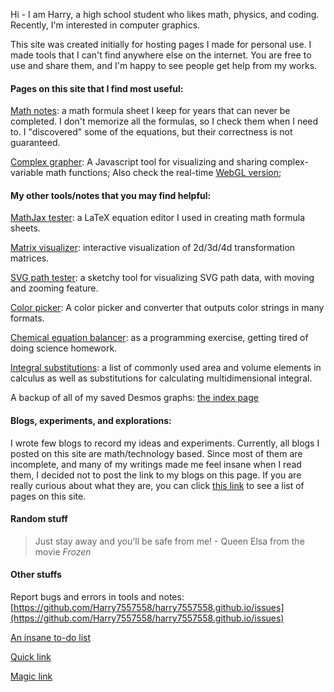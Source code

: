 Hi - I am Harry, a high school student who likes math, physics, and coding. Recently, I'm interested in computer graphics.

This site was created initially for hosting pages I made for personal use. I made tools that I can't find anywhere else on the internet. You are free to use and share them, and I'm happy to see people get help from my works.

#### Pages on this site that I find most useful:

[Math notes](https://harry7557558.github.io/notes/equations.html): a math formula sheet I keep for years that can never be completed. I don't memorize all the formulas, so I check them when I need to. I "discovered" some of the equations, but their correctness is not guaranteed.

[Complex grapher](https://harry7557558.github.io/tools/complex.html): A Javascript tool for visualizing and sharing complex-variable math functions; Also check the real-time [WebGL version](https://harry7557558.github.io/tools/complex_webgl.html);

#### My other tools/notes that you may find helpful:

[MathJax tester](https://harry7557558.github.io/tools/mathjaxt.html): a LaTeX equation editor I used in creating math formula sheets.

[Matrix visualizer](https://harry7557558.github.io/tools/matrixv.html): interactive visualization of 2d/3d/4d transformation matrices.

[SVG path tester](https://harry7557558.github.io/tools/svgpath.html): a sketchy tool for visualizing SVG path data, with moving and zooming feature.

[Color picker](https://harry7557558.github.io/tools/colorpicker.html): A color picker and converter that outputs color strings in many formats.

[Chemical equation balancer](https://harry7557558.github.io/tools/chemequ.html): as a programming exercise, getting tired of doing science homework.

[Integral substitutions](https://harry7557558.github.io/notes/substitution.html): a list of commonly used area and volume elements in calculus as well as substitutions for calculating multidimensional integral.

A backup of all of my saved Desmos graphs: [the index page](https://harry7557558.github.io/graph_backup/desmos/index.html)

#### Blogs, experiments, and explorations:

I wrote few blogs to record my ideas and experiments. Currently, all blogs I posted on this site are math/technology based. Since most of them are incomplete, and many of my writings made me feel insane when I read them, I decided not to post the link to my blogs on this page. If you are really curious about what they are, you can click [this link](https://harry7557558.github.io/unlisted.html) to see a list of pages on this site.

#### Random stuff

> Just stay away and you'll be safe from me!  - Queen Elsa from the movie *Frozen*

#### Other stuffs

Report bugs and errors in tools and notes: [https://github.com/Harry7557558/harry7557558.github.io/issues](https://github.com/Harry7557558/harry7557558.github.io/issues)

[An insane to-do list](https://docs.google.com/document/d/1xdJfVFV0bo8dZDvf2vMuDvsxw-24_l99ezHr-nSUhc8/mobilebasic)

[Quick link](https://harry7557558.github.io/unlisted.html)

[Magic link](https://harry7557558.github.io/DMOJ-Render_Main/50pointer/%E2%80%8E/index.html)

